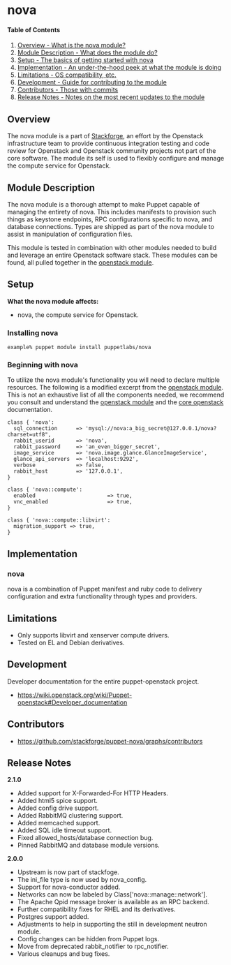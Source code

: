 nova
====

#### Table of Contents

1. [Overview - What is the nova module?](#overview)
2. [Module Description - What does the module do?](#module-description)
3. [Setup - The basics of getting started with nova](#setup)
4. [Implementation - An under-the-hood peek at what the module is doing](#implementation)
5. [Limitations - OS compatibility, etc.](#limitations)
6. [Development - Guide for contributing to the module](#development)
7. [Contributors - Those with commits](#contributors)
8. [Release Notes - Notes on the most recent updates to the module](#release-notes)

Overview
--------

The nova module is a part of [Stackforge](https://github.com/stackforge), an effort by the Openstack infrastructure team to provide continuous integration testing and code review for Openstack and Openstack community projects not part of the core software.  The module its self is used to flexibly configure and manage the compute service for Openstack.

Module Description
------------------

The nova module is a thorough attempt to make Puppet capable of managing the entirety of nova.  This includes manifests to provision such things as keystone endpoints, RPC configurations specific to nova, and database connections.  Types are shipped as part of the nova module to assist in manipulation of configuration files.

This module is tested in combination with other modules needed to build and leverage an entire Openstack software stack.  These modules can be found, all pulled together in the [openstack module](https://github.com/stackforge/puppet-openstack).

Setup
-----

**What the nova module affects:**

* nova, the compute service for Openstack.

### Installing nova

    example% puppet module install puppetlabs/nova

### Beginning with nova

To utilize the nova module's functionality you will need to declare multiple resources.  The following is a modified excerpt from the [openstack module](https://github.com/stackfoge/puppet-openstack).  This is not an exhaustive list of all the components needed, we recommend you consult and understand the [openstack module](https://github.com/stackfoge/puppet-openstack) and the [core openstack](http://docs.openstack.org) documentation.

```puppet
class { 'nova':
  sql_connection      => 'mysql://nova:a_big_secret@127.0.0.1/nova?charset=utf8",
  rabbit_userid       => 'nova',
  rabbit_password     => 'an_even_bigger_secret',
  image_service       => 'nova.image.glance.GlanceImageService',
  glance_api_servers  => 'localhost:9292',
  verbose             => false,
  rabbit_host         => '127.0.0.1',
}

class { 'nova::compute':
  enabled                       => true,
  vnc_enabled                   => true,
}

class { 'nova::compute::libvirt':
  migration_support => true,
}
```

Implementation
--------------

### nova

nova is a combination of Puppet manifest and ruby code to delivery configuration and extra functionality through types and providers.

Limitations
-----------

* Only supports libvirt and xenserver compute drivers.
* Tested on EL and Debian derivatives.

Development
-----------

Developer documentation for the entire puppet-openstack project.

* https://wiki.openstack.org/wiki/Puppet-openstack#Developer_documentation

Contributors
------------

* https://github.com/stackforge/puppet-nova/graphs/contributors

Release Notes
-------------

**2.1.0**

* Added support for X-Forwarded-For HTTP Headers.
* Added html5 spice support.
* Added config drive support.
* Added RabbitMQ clustering support.
* Added memcached support.
* Added SQL idle timeout support.
* Fixed allowed_hosts/database connection bug.
* Pinned RabbitMQ and database module versions.

**2.0.0**

* Upstream is now part of stackfoge.
* The ini_file type is now used by nova_config.
* Support for nova-conductor added.
* Networks can now be labeled by Class['nova::manage::network'].
* The Apache Qpid message broker is available as an RPC backend.
* Further compatibility fixes for RHEL and its derivatives.
* Postgres support added.
* Adjustments to help in supporting the still in development neutron module.
* Config changes can be hidden from Puppet logs.
* Move from deprecated rabbit_notifier to rpc_notifier.
* Various cleanups and bug fixes.
